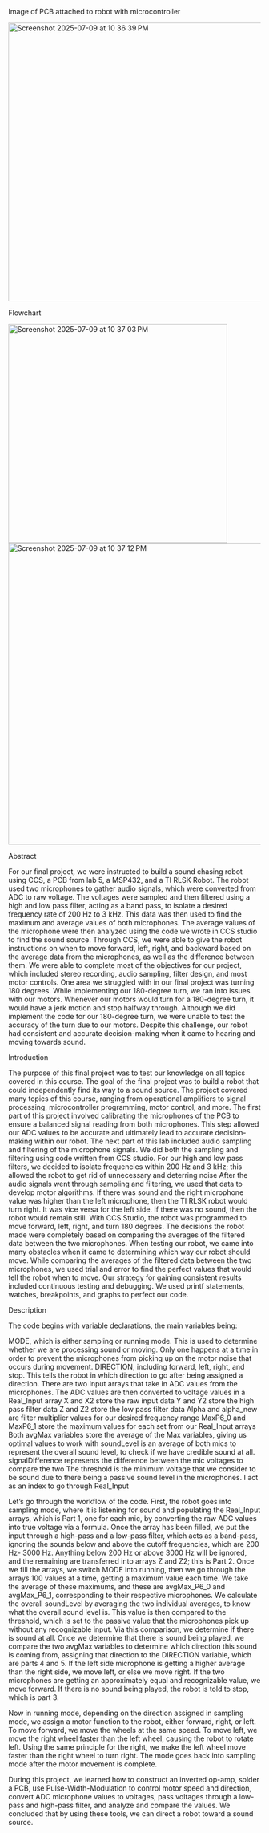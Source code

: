 Image of PCB attached to robot with microcontroller

<img width="556" alt="Screenshot 2025-07-09 at 10 36 39 PM" src="https://github.com/user-attachments/assets/2034efba-7ab5-47c1-97de-bf47c395aa89" />

Flowchart

<img width="437" alt="Screenshot 2025-07-09 at 10 37 03 PM" src="https://github.com/user-attachments/assets/e7f10bf7-f4b6-4ecf-912d-b08d47da12af" />
<img width="602" alt="Screenshot 2025-07-09 at 10 37 12 PM" src="https://github.com/user-attachments/assets/fe68f5df-fd7e-4dea-a1cc-9132770ba781" />


Abstract

For our final project, we were instructed to build a sound chasing robot using CCS, a PCB from lab 5, a MSP432, and a TI RLSK Robot. The robot used two microphones to gather audio signals, which were converted from ADC to raw voltage. The voltages were sampled and then filtered using a high and low pass filter, acting as a band pass, to isolate a desired frequency rate of 200 Hz to 3 kHz. This data was then used to find the maximum and average values of both microphones. The average values of the microphone were then analyzed using the code we wrote in CCS studio to find the sound source. Through CCS, we were able to give the robot instructions on when to move forward, left, right, and backward based on the average data from the microphones, as well as the difference between them. We were able to complete most of the objectives for our project, which included stereo recording, audio sampling, filter design, and most motor controls. One area we struggled with in our final project was turning 180 degrees. While implementing our 180-degree turn, we ran into issues with our motors. Whenever our motors would turn for a 180-degree turn, it would have a jerk motion and stop halfway through. Although we did implement the code for our 180-degree turn, we were unable to test the accuracy of the turn due to our motors. Despite this challenge, our robot had consistent and accurate decision-making when it came to hearing and moving towards sound.



Introduction

The purpose of this final project was to test our knowledge on all topics covered in this course. The goal of the final project was to build a robot that could independently find its way to a sound source. The project covered many topics of this course, ranging from operational amplifiers to signal processing, microcontroller programming, motor control, and more.
	The first part of this project involved calibrating the microphones of the PCB to ensure a balanced signal reading from both microphones. This step allowed our ADC values to be accurate and ultimately lead to accurate decision-making within our robot. The next part of this lab included audio sampling and filtering of the microphone signals. We did both the sampling and filtering using code written from CCS studio. For our high and low pass filters, we decided to isolate frequencies within 200 Hz and 3 kHz; this allowed the robot to get rid of unnecessary and deterring noise
After the audio signals went through sampling and filtering, we used that data to develop motor algorithms. If there was sound and the right microphone value was higher than the left microphone, then the TI RLSK robot would turn right. It was vice versa for the left side. If there was no sound, then the robot would remain still. With CCS Studio, the robot was programmed to move forward, left, right, and turn 180 degrees. The decisions the robot made were completely based on comparing the averages of the filtered data between the two microphones. 
When testing our robot, we came into many obstacles when it came to determining which way our robot should move. While comparing the averages of the filtered data between the two microphones, we used trial and error to find the perfect values that would tell the robot when to move. Our strategy for gaining consistent results included continuous testing and debugging. We used printf statements, watches, breakpoints, and graphs to perfect our code.


Description

The code begins with variable declarations, the main variables being: 

MODE, which is either sampling or running mode. This is used to determine whether we are processing sound or moving. Only one happens at a time in order to prevent the microphones from picking up on the motor noise that occurs during movement.
DIRECTION, including forward, left, right, and stop. This tells the robot in which direction to go after being assigned a direction.
There are two Input arrays that take in ADC values from the microphones.
The ADC values are then converted to voltage values in a Real_Input array
X and X2 store the raw input data
Y and Y2 store the high pass filter data
Z and Z2 store the low pass filter data
Alpha and alpha_new are filter multiplier values for our desired frequency range
MaxP6_0 and MaxP6_1 store the maximum values for each set from our Real_Input arrays
Both avgMax variables store the average of the Max variables, giving us optimal values to work with
soundLevel is an average of both mics to represent the overall sound level, to check if we have credible sound at all.
signalDifference represents the difference between the mic voltages to compare the two
The threshold is the minimum voltage that we consider to be sound due to there being a passive sound level in the microphones.
I act as an index to go through Real_Input




Let’s go through the workflow of the code. First, the robot goes into sampling mode, where it is listening for sound and populating the Real_Input arrays, which is Part 1, one for each mic, by converting the raw ADC values into true voltage via a formula. Once the array has been filled, we put the input through a high-pass and a low-pass filter, which acts as a band-pass, ignoring the sounds below and above the cutoff frequencies, which are 200 Hz- 3000 Hz. Anything below 200 Hz or above 3000 Hz will be ignored, and the remaining are transferred into arrays Z and Z2; this is Part 2. Once we fill the arrays, we switch MODE into running, then we go through the arrays 100 values at a time, getting a maximum value each time. We take the average of these maximums, and these are avgMax_P6_0  and avgMax_P6_1, corresponding to their respective microphones. We calculate the overall soundLevel by averaging the two individual averages, to know what the overall sound level is. This value is then compared to the threshold, which is set to the passive value that the microphones pick up without any recognizable input. Via this comparison, we determine if there is sound at all. Once we determine that there is sound being played, we compare the two avgMax variables to determine which direction this sound is coming from, assigning that direction to the DIRECTION variable, which are parts 4 and 5. If the left side microphone is getting a higher average than the right side, we move left, or else we move right. If the two microphones are getting an approximately equal and recognizable value, we move forward. If there is no sound being played, the robot is told to stop, which is part 3. 

Now in running mode, depending on the direction assigned in sampling mode, we assign a motor function to the robot, either forward, right, or left. To move forward, we move the wheels at the same speed. To move left, we move the right wheel faster than the left wheel, causing the robot to rotate left. Using the same principle for the right, we make the left wheel move faster than the right wheel to turn right. The mode goes back into sampling mode after the motor movement is complete. 

During this project, we learned how to construct an inverted op-amp, solder a PCB, use Pulse-Width-Modulation to control motor speed and direction, convert ADC microphone values to voltages, pass voltages through a low-pass and high-pass filter, and analyze and compare the values. We concluded that by using these tools, we can direct a robot toward a sound source.


